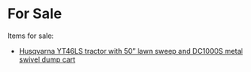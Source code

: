# For Sale

Items for sale:

* [Husqvarna YT46LS tractor with 50” lawn sweep and DC1000S metal swivel dump cart](lawn_tractor.md)
